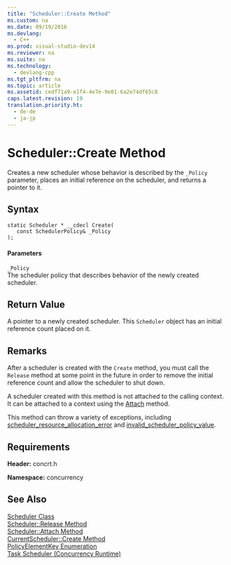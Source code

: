 ```yaml
---
title: "Scheduler::Create Method"
ms.custom: na
ms.date: 09/19/2016
ms.devlang: 
  - C++
ms.prod: visual-studio-dev14
ms.reviewer: na
ms.suite: na
ms.technology: 
  - devlang-cpp
ms.tgt_pltfrm: na
ms.topic: article
ms.assetid: cedf71a9-e1f4-4e7e-9e01-6a2e74df65c8
caps.latest.revision: 19
translation.priority.ht: 
  - de-de
  - ja-jp
---
```

# Scheduler::Create Method
Creates a new scheduler whose behavior is described by the `_Policy` parameter, places an initial reference on the scheduler, and returns a pointer to it.  
  
## Syntax  
  
```  
static Scheduler * __cdecl Create(  
   const SchedulerPolicy& _Policy  
);  
```  
  
#### Parameters  
 `_Policy`  
 The scheduler policy that describes behavior of the newly created scheduler.  
  
## Return Value  
 A pointer to a newly created scheduler. This `Scheduler` object has an initial reference count placed on it.  
  
## Remarks  
 After a scheduler is created with the `Create` method, you must call the `Release` method at some point in the future in order to remove the initial reference count and allow the scheduler to shut down.  
  
 A scheduler created with this method is not attached to the calling context. It can be attached to a context using the [Attach](../vs140/Scheduler--Attach-Method.md) method.  
  
 This method can throw a variety of exceptions, including [scheduler_resource_allocation_error](../vs140/scheduler_resource_allocation_error-Class.md) and [invalid_scheduler_policy_value](../vs140/invalid_scheduler_policy_value-Class.md).  
  
## Requirements  
 **Header:** concrt.h  
  
 **Namespace:** concurrency  
  
## See Also  
 [Scheduler Class](../vs140/Scheduler-Class.md)   
 [Scheduler::Release Method](../vs140/Scheduler--Release-Method.md)   
 [Scheduler::Attach Method](../vs140/Scheduler--Attach-Method.md)   
 [CurrentScheduler::Create Method](../vs140/CurrentScheduler--Create-Method.md)   
 [PolicyElementKey Enumeration](../vs140/PolicyElementKey-Enumeration.md)   
 [Task Scheduler (Concurrency Runtime)](../vs140/Task-Scheduler--Concurrency-Runtime-.md)